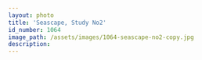 ```yaml
---
layout: photo
title: 'Seascape, Study No2'
id_number: 1064
image_path: /assets/images/1064-seascape-no2-copy.jpg
description:
---
```



